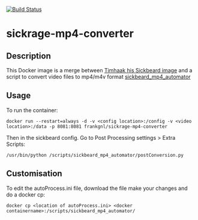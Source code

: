 [![Build Status](https://travis-ci.org/FrankGNL/sickrage-mp4-converter.svg?branch=master)](https://travis-ci.org/FrankGNL/sickrage-mp4-converter)

# sickrage-mp4-converter

## Description
This Docker image is a merge between [Timhaak his Sickbeard image](https://hub.docker.com/r/timhaak/sickrage/) and a script to convert video files to mp4/m4v format [sickbeard_mp4_automator](https://github.com/mdhiggins/sickbeard_mp4_automator/)

## Usage
To run the container:
```
docker run --restart=always -d -v <config location>:/config -v <video location>:/data -p 8081:8081 frankgnl/sickrage-mp4-converter
```

Then in the sickbeard config. Go to Post Processing settings > Extra Scripts:
```
/usr/bin/python /scripts/sickbeard_mp4_automator/postConversion.py
```

## Customisation
To edit the autoProcess.ini file, download the file make your changes and do a docker cp:
```
docker cp <location of autoProcess.ini> <docker containername>:/scripts/sickbeard_mp4_automator/
```
